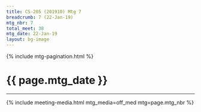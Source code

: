 ```yaml
---
title: CS-205 (201910) Mtg 7
breadcrumb: 7 (22-Jan-19)
mtg_nbr: 7
total_meet: 38
mtg_date: 22-Jan-19
layout: bg-image
---
```

{% include mtg-pagination.html %}
<h1 class="text-center">{{ page.mtg_date }}</h1>
<hr />
{% include meeting-media.html mtg_media=off_med mtg=page.mtg_nbr %}
